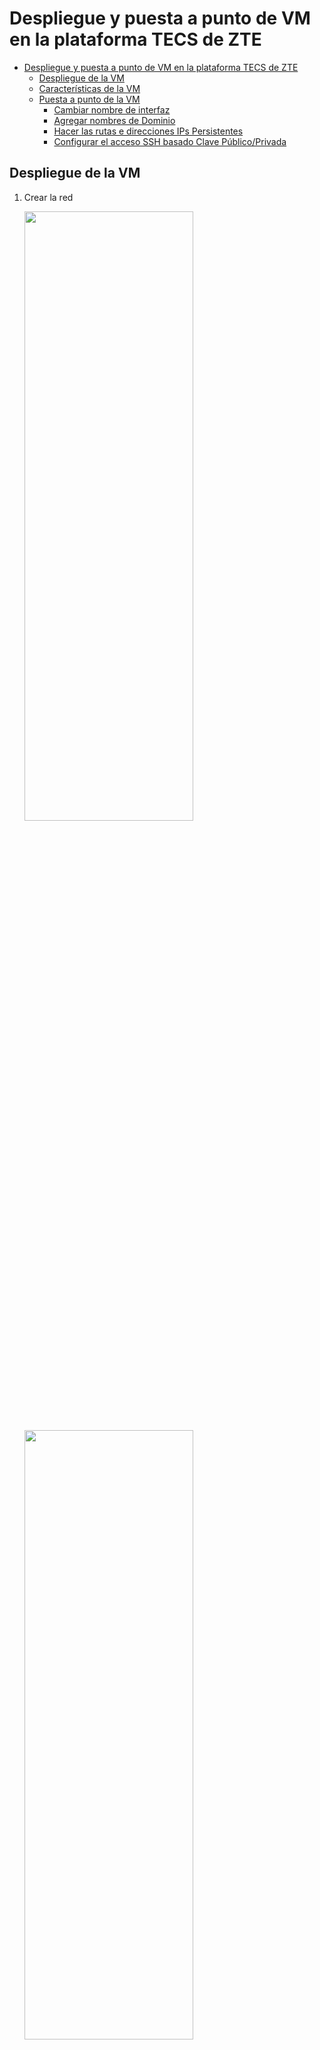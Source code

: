 # Despliegue y puesta a punto de VM en la plataforma TECS de ZTE
- [Despliegue y puesta a punto de VM en la plataforma TECS de ZTE](#despliegue-y-puesta-a-punto-de-vm-en-la-plataforma-tecs-de-zte)
  - [Despliegue de la VM](#despliegue-de-la-vm)
  - [Características de la VM](#características-de-la-vm)
  - [Puesta a punto de la VM](#puesta-a-punto-de-la-vm)
    - [Cambiar nombre de interfaz](#cambiar-nombre-de-interfaz)
    - [Agregar nombres de Dominio](#agregar-nombres-de-dominio)
    - [Hacer las rutas e direcciones IPs Persistentes](#hacer-las-rutas-e-direcciones-ips-persistentes)
    - [Configurar el acceso SSH basado Clave Público/Privada](#configurar-el-acceso-ssh-basado-clave-públicoprivada)

## Despliegue de la VM

1. Crear la red

    <img src="./img/Network.PNG"  width="75%" height="50%">

    <img src="./img/Network1.PNG"  width="75%" height="50%">

2. Crear la sub-red

    <img src="./img/subnet.PNG"  width="75%" height="50%">

    <img src="./img/subnet2.PNG"  width="75%" height="50%">

3. Crear el flavor

    <img src="./img/flavor.PNG"  width="75%" height="50%">

4. Subir la VM

    <img src="./img/AddImage.png"  width="75%" height="50%">

    <img src="./img/saveimage.png"  width="75%" height="50%">

    <img src="./img/image1.png"  width="75%" height="50%">

5. Iniciar la VM

    <img src="./img/vm.PNG"  width="75%" height="50%">

## Características de la VM

- La máquina que se ha subido es un `Ubuntu 20.04 Server` de 64 bit.
- Para crear la VM en formato VMDK se descargó un .iso desde la página ofical de Ubuntu y montado en el hypervisor VMware.
- Además de las respectivas actualizaciones se aprovisionó la VM con la herramienta *resolvconf* para garantizar que los DNSs queden fiajdos una vez instados.

## Puesta a punto de la VM

### Cambiar nombre de interfaz

1. Copiar la *dirección MAC* ejecutando `ip addr`.
2. Modificar la *dirección MAC* en netplan:

    ```console
    sudo nano /etc/netplan/00-installer-config.yaml
    ```

    - Así debe quedar *netplan*:

    ```console
    # This is the network config written by 'subiquity'
    network:
      ethernets:
        ens4:
          dhcp4: false
          match:
            macaddress: fa:16:3e:5a:c4:0d
          set-name: eth0
      version: 2
    ```

    <img src="./img/netplan.png">

3. Aplicar los cambios sobre *netplan*:

    ```console
    sudo netplan try
    sudo netplan apply
    ```

### Agregar nombres de Dominio

1. Agregar los DNSs

    ```console
    sudo nano /etc/resolvconf/resolv.conf.d/head
    ```

    <img src="./img/dns.png">

2. Aplicar los cambios

    ```console
    sudo resolvconf -u
    ```

3. Verificar el estado:

    ```console
    systemd-resolve –status
    ```

4. Verificar los cambios:

    ```console
    sudo shutdown -r now
    more /etc/resolv.conf
    ```

### Hacer las rutas e direcciones IPs Persistentes

1. Crear un script

    ```console
    sudo nano /usr/local/sbin/my-startup.sh
    ```

   1. Agregar la siguiente información

    ```console
    #!/bin/sh
    sudo ifconfig eth0 212.142.131.117 netmask 255.255.255.255
    sudo ip addr add 192.168.253.191 dev eth0
    sudo route add -net 192.168.253.0/24 dev eth0
    sudo route add default gw 192.168.253.1 eth0
    ```

2. Otorgar permisos de ejecusión al script creado:

    ```console
    sudo chmod +x /usr/local/sbin/my-startup.sh
    ```

3. Crear un servicio asociado al script.

    ```console
    sudo nano /etc/systemd/system/my-startup.service
    ```

   1. Agregar la siguiente información

    ```console
    [Unit]
    Description=My Startup
    [Service]
    ExecStart=/usr/local/sbin/my-startup.sh
    [Install]
    WantedBy=multi-user.target
    ```

4. Habilitar el servicio

    ```console
    sudo systemctl enable my-startup.service
    ```

5. Verificar el estado del servicio

    ```console
    sudo systemctl status my-startup.service
    ```

### Configurar el acceso SSH basado Clave Público/Privada

1. En una máquina externa a la VM que se está aprovisionando en el MEC de ZTE se genera un par de claves:

    ```console
    ssh-keygen -t rsa
    ```

   1. Completar los siguiente pasos:

        ```console
        a. At the following prompt, accept the default or enter the file path where you want to save the key pair  and press Enter.
        Generating public/private dsa key pair.
        Enter the file in which to save the key (home/root/.ssh/id_rsa):
    
        b. At the following prompt, accept the default or enter the passphrase and press Enter.
        Enter the passphrase (empty for no passphrase): passphrase
    
        c. At the following prompt, confirm your passphrase selection and press Enter.
        Enter the same passphrase again: passphrase
        This example is a sample of the system response:
        Your identification was saved in /home/root/.ssh/id_rsa.
        Your public key was saved in /home/root/.ssh/id_rsa.pub. 
        The key fingerprint is this value:
        2c:3f:a4:be:46:23:47:19:f7:dc:74:9b:69:24:4a:44 root@ps701
        ```

2. Verificar el par de claves:

    ```console
    cd $HOME/.ssh
    ```

    - Output:

    ```console
    cat id_rsa
    cat id_rsa.pub
    ```

3. Enviar la clave pública a la VM del MEC de ZTE. Por ejemplo, vía *scp* donde `212.142.131.117` se corresponde a la IP Pública asignada por ZTE:

    ```console
    scp id_rsa.pub ubuntu@212.142.131.117:/home/ubuntu/.ssh
    ```

4. Agregar la clve pública dentro de las claves autorizadas

   - Verificar el archivo *autorized_key*:

    ```console
    more ~/.ssh/authorized_keys
    ```

    > **Nota:** Si no exite el archivo `autorized_key` puede ser manualmente creado.

   - Copiar la IP públca importada en el archivo `autorized_key`.

    ```console
    cat ~/.ssh/id_rsa.pub >> authorized_keys
    ```

   - Verificar nuevamente el archivo *autorized_key*:

    ```console
    more ~/.ssh/authorized_keys
    ```

5. Configurar el *servidor SSH*, descomentando o agregando los siguientes puntos:

    ```console
    RSAAuthentication yes
    PubkeyAuthentication yes
    AuthorizedKeysFile .ssh/authorized_keys
    PermitRootLogin prohibit-password
    PermitRootLogin no
    UsePAM no
    PasswordAuthentication no
    ```

6. Reiniciar el servicio SSH:

    ```console
    sudo systemctl restart ssh
    sudo systemctl restart sshd.service
    ```